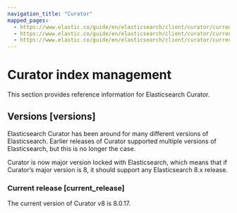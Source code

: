 ```yaml
---
navigation_title: "Curator"
mapped_pages:
  - https://www.elastic.co/guide/en/elasticsearch/client/curator/current/index.html
  - https://www.elastic.co/guide/en/elasticsearch/client/curator/current/versions.html
  - https://www.elastic.co/guide/en/elasticsearch/client/curator/current/current_release.html
---
```


# Curator index management

This section provides reference information for Elasticsearch Curator.

## Versions [versions]

Elasticsearch Curator has been around for many different versions of Elasticsearch. Earlier releases of Curator supported multiple versions of Elasticsearch, but this is no longer the case.

Curator is now major version locked with Elasticsearch, which means that if Curator’s major version is 8, it should support any Elasticsearch 8.x release.

### Current release [current_release]

The current version of Curator v8 is 8.0.17.